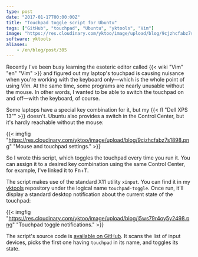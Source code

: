 ```yaml
---
type: post
date: "2017-01-17T00:00:00Z"
title: "Touchpad toggle script for Ubuntu"
tags: ["GitHub", "touchpad", "Ubuntu", "yktools", "Vim"]
image: "https://res.cloudinary.com/yktoo/image/upload/blog/9cjzhcfabz7s1898.png"
software: yktools
aliases:
    - /en/blog/post/305
---
```


Recently I've been busy learning the esoteric editor called {{< wiki "Vim" "en" "Vim" >}} and figured out my laptop's touchpad is causing nuisance when you're working with the keyboard only—which is the whole point of using *Vim*. At the same time, some programs are nearly unusable without the mouse. In other words, I wanted to be able to switch the touchpad on and off—with the keyboard, of course.

Some laptops have a special key combination for it, but my {{< fl "Dell XPS 13\"" >}} doesn't. Ubuntu also provides a switch in the Control Center, but it's hardly reachable without the mouse:

<!--more-->

{{< imgfig "https://res.cloudinary.com/yktoo/image/upload/blog/9cjzhcfabz7s1898.png" "Mouse and touchpad settings." >}}

So I wrote this script, which toggles the touchpad every time you run it. You can assign it to a desired key combination using the same Control Center, for example, I've linked it to <kbd>Fn</kbd>+<kbd>T</kbd>.

The script makes use of the standard X11 utility `xinput`. You can find it in my [yktools](https://github.com/yktoo/yktools) repository under the logical name  `touchpad-toggle`. Once run, it'll display a standard desktop notification about the current state of the touchpad:

{{< imgfig "https://res.cloudinary.com/yktoo/image/upload/blog/j5ws79r4oy5y2498.png" "Touchpad toggle notifications." >}}

The script's source code is [available on GitHub](https://github.com/yktoo/yktools/raw/master/touchpad-toggle). It scans the list of input devices, picks the first one having `touchpad` in its name, and toggles its state.
